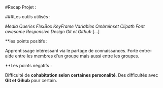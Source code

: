 #Recap Projet : 

###Les outils utilisés : 

_Media Queries_
_FlexBox_
_KeyFrame_
_Variables_
_Ombreinset_
_Clipath_
_Font awesome_
_Responsive Design_
_Git et Github_
[...]


**les points positifs : 

Apprentissage intéressant via le partage de connaissances. 
Forte entre-aide entre les membres d'un groupe mais aussi entre les groupes.
 

**Les points négatifs : 

Difficulté de **cohabitation selon certaines personalité**.
Des difficultés avec __Git et Gihub__ pour certain.

